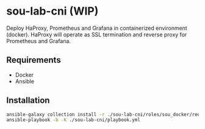 # sou-lab-cni (WIP)

Deploy HaProxy, Prometheus and Grafana in containerized environment (docker).
HaProxy will operate as SSL termination and reverse proxy for Prometheus and Grafana.

## Requirements

- Docker
- Ansible

## Installation

``` sh
ansible-galaxy collection install -r ./sou-lab-cni/roles/sou_docker/requirements.yml
ansible-playbook -b -K ./sou-lab-cni/playbook.yml
```
